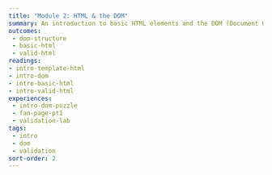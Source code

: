 ```yaml
---
title: "Module 2: HTML & the DOM"
summary: An introduction to basic HTML elements and the DOM (Document Object Model) structure of a web page.
outcomes:
 - dom-structure
 - basic-html
 - valid-html
readings:
- intro-template-html
- intro-dom
- intro-basic-html
- intro-valid-html
experiences:
 - intro-dom-puzzle
 - fan-page-pt1
 - validation-lab
tags:
 - intro
 - dom
 - validation
sort-order: 2
---
```

